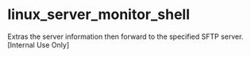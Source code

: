 # linux_server_monitor_shell
Extras the server information then forward to the specified SFTP server.[Internal Use Only]
